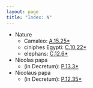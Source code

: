 ```yaml
---
layout: page
title: "Index: N"
---
```



 - Nature
   - Camaleo: [A.15.25\*](A.15.25)
   - ciniphes Egypti: [C.10.22\*](C.10.22)
   - elephans: [C.12.6\*](C.12.6)
 - Nicolas papa
   - (in Decretum): [P.13.3\*](P.13.3)
 - Nicolaus papa
   - (in Decretum): [P.12.35\*](P.12.35)
